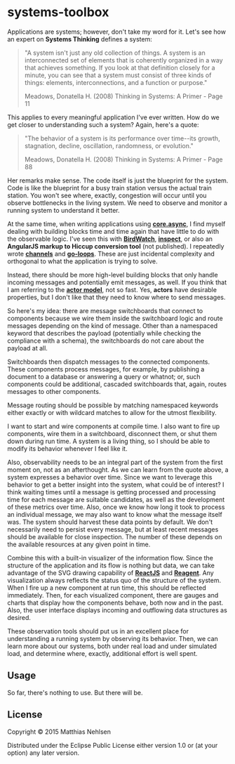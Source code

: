 # systems-toolbox

Applications are systems; however, don't take my word for it. Let's see how an expert on **Systems Thinking** defines a system:

> "A system isn't just any old collection of things. A system is an interconnected set of elements that is coherently organized in a way that achieves something. If you look at that definition closely for a minute, you can see that a system must consist of three kinds of things: elements, interconnections, and a function or purpose."
>
> Meadows, Donatella H. (2008) Thinking in Systems: A Primer - Page 11

This applies to every meaningful application I've ever written. How do we get closer to understanding such a system? Again, here's a quote:

> "The behavior of a system is its performance over time--its growth, stagnation, decline, oscillation, randomness, or evolution."
>
> Meadows, Donatella H. (2008) Thinking in Systems: A Primer - Page 88

Her remarks make sense. The code itself is just the blueprint for the system. Code is like the blueprint for a busy train station versus the actual train station. You won't see where, exactly, congestion will occur until you observe bottlenecks in the living system. We need to observe and monitor a running system to understand it better.

At the same time, when writing applications using **[core.async](https://github.com/clojure/core.async)**, I find myself dealing with building blocks time and time again that have little to do with the observable logic. I've seen this with **[BirdWatch](https://github.com/matthiasn/BirdWatch)**, **[inspect](https://github.com/matthiasn/inspect)**, or also an **AngularJS markup to Hiccup conversion tool** (not published). I repeatedly wrote **[channels](http://clojure.github.io/core.async/#clojure.core.async/chan)** and **[go-loops](http://clojure.github.io/core.async/#clojure.core.async/go-loop)**. These are just incidental complexity and orthogonal to what the application is trying to solve.

Instead, there should be more high-level building blocks that only handle incoming messages and potentially emit messages, as well. If you think that I am referring to the **[actor model](http://en.wikipedia.org/wiki/Actor_model)**, not so fast. Yes, **actors** have desirable properties, but I don't like that they need to know where to send messages.

So here's my idea: there are message switchboards that connect to components because we wire them inside the switchboard logic and route messages depending on the kind of message. Other than a namespaced keyword that describes the payload (potentially while checking the compliance with a schema), the switchboards do not care about the payload at all.

Switchboards then dispatch messages to the connected components. These components process messages, for example, by publishing a document to a database or answering a query or whatnot; or, such components could be additional, cascaded switchboards that, again, routes messages to other components.

Message routing should be possible by matching namespaced keywords either exactly or with wildcard matches to allow for the utmost flexibility.

I want to start and wire components at compile time. I also want to fire up components, wire them in a switchboard, disconnect them, or shut them down during run time. A system is a living thing, so I should be able to modify its behavior whenever I feel like it.

Also, observability needs to be an integral part of the system from the first moment on, not as an afterthought. As we can learn from the quote above, a system expresses a behavior over time. Since we want to leverage this behavior to get a better insight into the system, what could be of interest? I think waiting times until a message is getting processed and processing time for each message are suitable candidates, as well as the development of these metrics over time. Also, once we know how long it took to process an individual message, we may also want to know what the message itself was. The system should harvest these data points by default. We don't necessarily need to persist every message, but at least recent messages should be available for close inspection. The number of these depends on the available resources at any given point in time.

Combine this with a built-in visualizer of the information flow. Since the structure of the application and its flow is nothing but data, we can take advantage of the SVG drawing capability of **[ReactJS](http://facebook.github.io/react/)** and **[Reagent](http://reagent-project.github.io)**. Any visualization always reflects the status quo of the structure of the system. When I fire up a new component at run time, this should be reflected immediately. Then, for each visualized component, there are gauges and charts that display how the components behave, both now and in the past. Also, the user interface displays incoming and outflowing data structures as desired.

These observation tools should put us in an excellent place for understanding a running system by observing its behavior. Then, we can learn more about our systems, both under real load and under simulated load, and determine where, exactly, additional effort is well spent.

## Usage

So far, there's nothing to use. But there will be.

## License

Copyright © 2015 Matthias Nehlsen

Distributed under the Eclipse Public License either version 1.0 or (at
your option) any later version.
